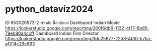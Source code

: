 # python_dataviz2024
ID 653020573-2 พรวลัย ฟ็อกซ์ออล
Dashbaord Indian Movie https://lookerstudio.google.com/reporting/200f6db6-1132-4f17-8b85-79eb80a4ccff
Dashboard Indian Film Director https://lookerstudio.google.com/reporting/3dc25977-22d3-4b10-b75a-af314c29c663
